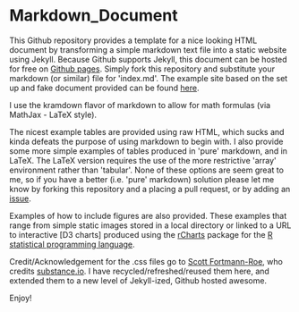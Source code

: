 Markdown_Document
=================

This Github repository provides a template for a nice looking HTML document by transforming a simple markdown text file into a static website using Jekyll. Because Github supports Jekyll, this document can be hosted for free on [Github pages](http://pages.github.com/).  Simply fork this repository and substitute your markdown (or similar) file for 'index.md'.  The example site based on the set up and fake document provided can be found [here](https://github.com/adamvi/Markdown_Document).

I use the kramdown flavor of markdown to allow for math formulas (via MathJax - LaTeX style).

The nicest example tables are provided using raw HTML, which sucks and kinda defeats the purpose of using markdown to begin with.  I also provide some more simple examples of tables produced in 'pure' markdown, and in LaTeX.  The LaTeX version requires the use of the more restrictive 'array' environment rather than 'tabular'.  None of these options are seem great to me, so if you have a better (i.e. 'pure' markdown) solution please let me know by forking this repository and a placing a pull request, or by adding an [issue](https://github.com/adamvi/Markdown_Tests2/issues).

Examples of how to include figures are also provided.  These examples that range from simple static images stored in a local directory or linked to a URL to interactive [D3 charts] produced using the [rCharts](http://ramnathv.github.io/rCharts/) package for the [R statistical programming language](http://www.r-project.org/).

Credit/Acknowledgement for the .css files go to [Scott Fortmann-Roe](http://scott.fortmann-roe.com/docs/BiasVariance.html), who credits [substance.io](http://substance.io/).
I have recycled/refreshed/reused them here, and extended them to a new level of Jekyll-ized, Github hosted awesome.

Enjoy!
